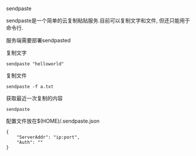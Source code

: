 sendpaste

sendpaste是一个简单的云复制粘贴服务.目前可以复制文字和文件, 但还只能用于命令行.

服务端需要部署sendpasted

复制文字

	sendpaste "helloworld"
	
复制文件
	
	sendpaste -f a.txt
	
获取最近一次复制的内容
	
	sendpaste
	
配置文件放在$(HOME)/.sendpaste.json
	
	{
		"ServerAddr": "ip:port",
		"Auth": ""
	}
